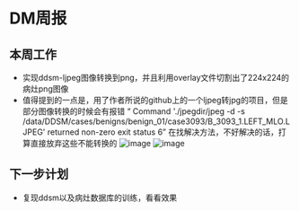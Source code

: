# DM周报
## 本周工作
- 实现ddsm-ljpeg图像转换到png，并且利用overlay文件切割出了224x224的病灶png图像
- 值得提到的一点是，用了作者所说的github上的一个ljpeg转jpg的项目，但是部分图像转换的时候会有报错
“ Command './jpegdir/jpeg -d -s /data/DDSM/cases/benigns/benign_01/case3093/B_3093_1.LEFT_MLO.LJPEG' returned non-zero exit status 6”
在找解决方法，不好解决的话，打算直接放弃这些不能转换的
![image](https://github.com/zhuoxin10/DataScience/blob/master/Mammography_RZX/source/images/20180503/C_0002_1.LEFT_CC.png?raw=true)
![image](https://github.com/zhuoxin10/DataScience/blob/master/Mammography_RZX/source/images/20180503/C_0002_1.LEFT_CC.patch.png?raw=true)

## 下一步计划
- 复现ddsm以及病灶数据库的训练，看看效果
